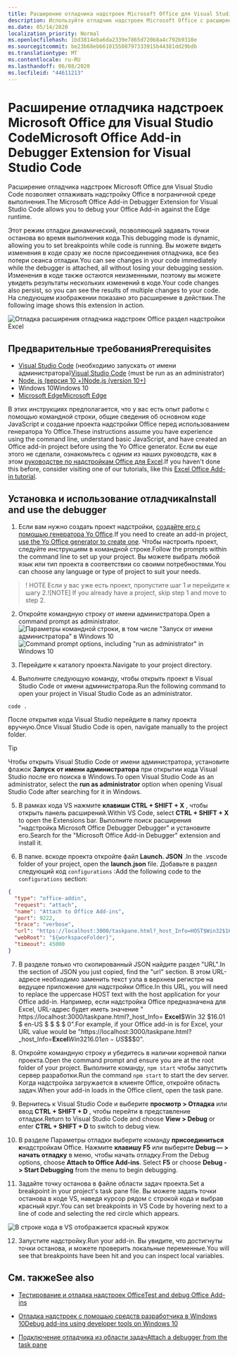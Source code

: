 ```yaml
---
title: Расширение отладчика надстроек Microsoft Office для Visual Studio Code
description: Используйте отладчик надстроек Microsoft Office с расширением кода Visual Studio, чтобы отладить надстройку Office.
ms.date: 05/14/2020
localization_priority: Normal
ms.openlocfilehash: 1bd3814eba6da2339e7865d720b8a4c792b9310e
ms.sourcegitcommit: be23b68eb661015508797333915b44381dd29bdb
ms.translationtype: MT
ms.contentlocale: ru-RU
ms.lasthandoff: 06/08/2020
ms.locfileid: "44611213"
---
```

# <a name="microsoft-office-add-in-debugger-extension-for-visual-studio-code"></a><span data-ttu-id="93b5f-103">Расширение отладчика надстроек Microsoft Office для Visual Studio Code</span><span class="sxs-lookup"><span data-stu-id="93b5f-103">Microsoft Office Add-in Debugger Extension for Visual Studio Code</span></span>

<span data-ttu-id="93b5f-104">Расширение отладчика надстроек Microsoft Office для Visual Studio Code позволяет отлаживать надстройку Office в пограничной среде выполнения.</span><span class="sxs-lookup"><span data-stu-id="93b5f-104">The Microsoft Office Add-in Debugger Extension for Visual Studio Code allows you to debug your Office Add-in against the Edge runtime.</span></span>

<span data-ttu-id="93b5f-105">Этот режим отладки динамический, позволяющий задавать точки останова во время выполнения кода.</span><span class="sxs-lookup"><span data-stu-id="93b5f-105">This debugging mode is dynamic, allowing you to set breakpoints while code is running.</span></span> <span data-ttu-id="93b5f-106">Вы можете видеть изменения в коде сразу же после присоединения отладчика, все без потери сеанса отладки.</span><span class="sxs-lookup"><span data-stu-id="93b5f-106">You can see changes in your code immediately while the debugger is attached, all without losing your debugging session.</span></span> <span data-ttu-id="93b5f-107">Изменения в коде также остаются неизменными, поэтому вы можете увидеть результаты нескольких изменений в коде.</span><span class="sxs-lookup"><span data-stu-id="93b5f-107">Your code changes also persist, so you can see the results of multiple changes to your code.</span></span> <span data-ttu-id="93b5f-108">На следующем изображении показано это расширение в действии.</span><span class="sxs-lookup"><span data-stu-id="93b5f-108">The following image shows this extension in action.</span></span>

![Отладка расширения отладчика надстроек Office раздел надстройки Excel](../images/vs-debugger-extension-for-office-addins.jpg)

## <a name="prerequisites"></a><span data-ttu-id="93b5f-110">Предварительные требования</span><span class="sxs-lookup"><span data-stu-id="93b5f-110">Prerequisites</span></span>

- <span data-ttu-id="93b5f-111">[Visual Studio Code](https://code.visualstudio.com/) (необходимо запускать от имени администратора)</span><span class="sxs-lookup"><span data-stu-id="93b5f-111">[Visual Studio Code](https://code.visualstudio.com/) (must be run as an administrator)</span></span>
- [<span data-ttu-id="93b5f-112">Node. js (версия 10 +)</span><span class="sxs-lookup"><span data-stu-id="93b5f-112">Node.js (version 10+)</span></span>](https://nodejs.org/)
- <span data-ttu-id="93b5f-113">Windows 10</span><span class="sxs-lookup"><span data-stu-id="93b5f-113">Windows 10</span></span>
- [<span data-ttu-id="93b5f-114">Microsoft Edge</span><span class="sxs-lookup"><span data-stu-id="93b5f-114">Microsoft Edge</span></span>](https://www.microsoft.com/edge)

<span data-ttu-id="93b5f-115">В этих инструкциях предполагается, что у вас есть опыт работы с помощью командной строки, общие сведения об основном коде JavaScript и создание проекта надстройки Office перед использованием генератора Yo Office.</span><span class="sxs-lookup"><span data-stu-id="93b5f-115">These instructions assume you have experience using the command line, understand basic JavaScript, and have created an Office add-in project before using the Yo Office generator.</span></span> <span data-ttu-id="93b5f-116">Если вы еще этого не сделали, ознакомьтесь с одним из наших руководств, как в этом [руководстве по надстройкам Office для Excel](../tutorials/excel-tutorial.md).</span><span class="sxs-lookup"><span data-stu-id="93b5f-116">If you haven't done this before, consider visiting one of our tutorials, like this [Excel Office Add-in tutorial](../tutorials/excel-tutorial.md).</span></span>

## <a name="install-and-use-the-debugger"></a><span data-ttu-id="93b5f-117">Установка и использование отладчика</span><span class="sxs-lookup"><span data-stu-id="93b5f-117">Install and use the debugger</span></span>

1. <span data-ttu-id="93b5f-118">Если вам нужно создать проект надстройки, [создайте его с помощью генератора Yo Office](https://docs.microsoft.com/office/dev/add-ins/quickstarts/excel-quickstart-jquery?tabs=yeomangenerator).</span><span class="sxs-lookup"><span data-stu-id="93b5f-118">If you need to create an add-in project, [use the Yo Office generator to create one](https://docs.microsoft.com/office/dev/add-ins/quickstarts/excel-quickstart-jquery?tabs=yeomangenerator).</span></span> <span data-ttu-id="93b5f-119">Чтобы настроить проект, следуйте инструкциям в командной строке.</span><span class="sxs-lookup"><span data-stu-id="93b5f-119">Follow the prompts within the command line to set up your project.</span></span> <span data-ttu-id="93b5f-120">Вы можете выбрать любой язык или тип проекта в соответствии со своими потребностями.</span><span class="sxs-lookup"><span data-stu-id="93b5f-120">You can choose any language or type of project to suit your needs.</span></span>

> <span data-ttu-id="93b5f-121">! НОТЕ Если у вас уже есть проект, пропустите шаг 1 и перейдите к шагу 2.</span><span class="sxs-lookup"><span data-stu-id="93b5f-121">![NOTE] If you already have a project, skip step 1 and move to step 2.</span></span>

2. <span data-ttu-id="93b5f-122">Откройте командную строку от имени администратора.</span><span class="sxs-lookup"><span data-stu-id="93b5f-122">Open a command prompt as administrator.</span></span>
   <span data-ttu-id="93b5f-123">![Параметры командной строки, в том числе "Запуск от имени администратора" в Windows 10](../images/run-as-administrator-vs-code.jpg)</span><span class="sxs-lookup"><span data-stu-id="93b5f-123">![Command prompt options, including "run as administrator" in Windows 10](../images/run-as-administrator-vs-code.jpg)</span></span>

3. <span data-ttu-id="93b5f-124">Перейдите к каталогу проекта.</span><span class="sxs-lookup"><span data-stu-id="93b5f-124">Navigate to your project directory.</span></span>

4. <span data-ttu-id="93b5f-125">Выполните следующую команду, чтобы открыть проект в Visual Studio Code от имени администратора.</span><span class="sxs-lookup"><span data-stu-id="93b5f-125">Run the following command to open your project in Visual Studio Code as an administrator.</span></span>

```command&nbsp;line
code .
```

<span data-ttu-id="93b5f-126">После открытия кода Visual Studio перейдите в папку проекта вручную.</span><span class="sxs-lookup"><span data-stu-id="93b5f-126">Once Visual Studio Code is open, navigate manually to the project folder.</span></span>

> [!TIP]
> <span data-ttu-id="93b5f-127">Чтобы открыть Visual Studio Code от имени администратора, установите флажок **Запуск от имени администратора** при открытии кода Visual Studio после его поиска в Windows.</span><span class="sxs-lookup"><span data-stu-id="93b5f-127">To open Visual Studio Code as an administrator, select the **run as administrator** option when opening Visual Studio Code after searching for it in Windows.</span></span>

5. <span data-ttu-id="93b5f-128">В рамках кода VS нажмите **клавиши CTRL + SHIFT + X** , чтобы открыть панель расширений.</span><span class="sxs-lookup"><span data-stu-id="93b5f-128">Within VS Code, select **CTRL + SHIFT + X** to open the Extensions bar.</span></span> <span data-ttu-id="93b5f-129">Выполните поиск расширения "надстройка Microsoft Office Debugger Debugger" и установите его.</span><span class="sxs-lookup"><span data-stu-id="93b5f-129">Search for the "Microsoft Office Add-in Debugger" extension and install it.</span></span>

6. <span data-ttu-id="93b5f-130">В папке. вскоде проекта откройте файл **Launch. JSON** .</span><span class="sxs-lookup"><span data-stu-id="93b5f-130">In the .vscode folder of your project, open the **launch.json** file.</span></span> <span data-ttu-id="93b5f-131">Добавьте в раздел следующий код `configurations` :</span><span class="sxs-lookup"><span data-stu-id="93b5f-131">Add the following code to the `configurations` section:</span></span>

```JSON
{
  "type": "office-addin",
  "request": "attach",
  "name": "Attach to Office Add-ins",
  "port": 9222,
  "trace": "verbose",
  "url": "https://localhost:3000/taskpane.html?_host_Info=HOST$Win32$16.01$en-US$$$$0",
  "webRoot": "${workspaceFolder}",
  "timeout": 45000
}
```

7. <span data-ttu-id="93b5f-132">В разделе только что скопированный JSON найдите раздел "URL".</span><span class="sxs-lookup"><span data-stu-id="93b5f-132">In the section of JSON you just copied, find the "url" section.</span></span> <span data-ttu-id="93b5f-133">В этом URL-адресе необходимо заменить текст узла в верхнем регистре на ведущее приложение для надстройки Office.</span><span class="sxs-lookup"><span data-stu-id="93b5f-133">In this URL, you will need to replace the uppercase HOST text with the host application for your Office add-in.</span></span> <span data-ttu-id="93b5f-134">Например, если надстройка Office предназначена для Excel, URL-адрес будет иметь значение " https://localhost:3000/taskpane.html?_host_Info= <strong>Excel</strong>$Win 32 $16.01 $ en-US $ \$ \$ \$ 0".</span><span class="sxs-lookup"><span data-stu-id="93b5f-134">For example, if your Office add-in is for Excel, your URL value would be "https://localhost:3000/taskpane.html?_host_Info=<strong>Excel</strong>$Win32$16.01$en-US$\$\$\$0".</span></span>

8. <span data-ttu-id="93b5f-135">Откройте командную строку и убедитесь в наличии корневой папки проекта.</span><span class="sxs-lookup"><span data-stu-id="93b5f-135">Open the command prompt and ensure you are at the root folder of your project.</span></span> <span data-ttu-id="93b5f-136">Выполните команду, `npm start` чтобы запустить сервер разработки.</span><span class="sxs-lookup"><span data-stu-id="93b5f-136">Run the command `npm start` to start the dev server.</span></span> <span data-ttu-id="93b5f-137">Когда надстройка загружается в клиенте Office, откройте область задач.</span><span class="sxs-lookup"><span data-stu-id="93b5f-137">When your add-in loads in the Office client, open the task pane.</span></span>

9. <span data-ttu-id="93b5f-138">Вернитесь к Visual Studio Code и выберите **просмотр > Отладка** или ввод **CTRL + SHIFT + D** , чтобы перейти в представление отладки.</span><span class="sxs-lookup"><span data-stu-id="93b5f-138">Return to Visual Studio Code and choose **View > Debug** or enter **CTRL + SHIFT + D** to switch to debug view.</span></span>

10. <span data-ttu-id="93b5f-139">В разделе Параметры отладки выберите команду **присоединиться к**надстройкам Office. Нажмите **клавишу F5** или выберите **Debug — > начать отладку** в меню, чтобы начать отладку.</span><span class="sxs-lookup"><span data-stu-id="93b5f-139">From the Debug options, choose **Attach to Office Add-ins**. Select **F5** or choose **Debug -> Start Debugging** from the menu to begin debugging.</span></span>

11. <span data-ttu-id="93b5f-140">Задайте точку останова в файле области задач проекта.</span><span class="sxs-lookup"><span data-stu-id="93b5f-140">Set a breakpoint in your project's task pane file.</span></span> <span data-ttu-id="93b5f-141">Вы можете задать точки останова в коде VS, наведя курсор рядом с строкой кода и выбрав красный круг.</span><span class="sxs-lookup"><span data-stu-id="93b5f-141">You can set breakpoints in VS Code by hovering next to a line of code and selecting the red circle which appears.</span></span>

![В строке кода в VS отображается красный кружок](../images/set-breakpoint.jpg)

12. <span data-ttu-id="93b5f-143">Запустите надстройку.</span><span class="sxs-lookup"><span data-stu-id="93b5f-143">Run your add-in.</span></span> <span data-ttu-id="93b5f-144">Вы увидите, что достигнуты точки останова, и можете проверить локальные переменные.</span><span class="sxs-lookup"><span data-stu-id="93b5f-144">You will see that breakpoints have been hit and you can inspect local variables.</span></span>

## <a name="see-also"></a><span data-ttu-id="93b5f-145">См. также</span><span class="sxs-lookup"><span data-stu-id="93b5f-145">See also</span></span>

* [<span data-ttu-id="93b5f-146">Тестирование и отладка надстроек Office</span><span class="sxs-lookup"><span data-stu-id="93b5f-146">Test and debug Office Add-ins</span></span>](test-debug-office-add-ins.md)

* [<span data-ttu-id="93b5f-147">Отладка надстроек с помощью средств разработчика в Windows 10</span><span class="sxs-lookup"><span data-stu-id="93b5f-147">Debug add-ins using developer tools on Windows 10</span></span>](debug-add-ins-using-f12-developer-tools-on-windows-10.md)

* [<span data-ttu-id="93b5f-148">Подключение отладчика из области задач</span><span class="sxs-lookup"><span data-stu-id="93b5f-148">Attach a debugger from the task pane</span></span>](attach-debugger-from-task-pane.md)
